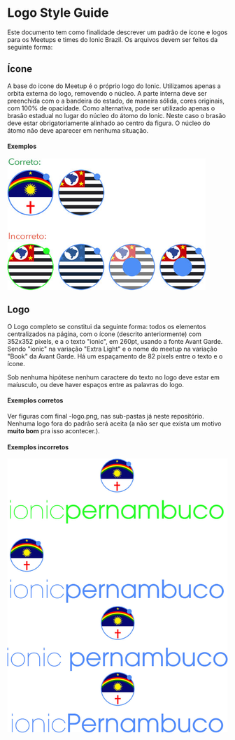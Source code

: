 # Logo Style Guide

Este documento tem como finalidade descrever um padrão de ícone e logos para os Meetups e times do Ionic Brazil. Os arquivos devem ser feitos da seguinte forma:

## Ícone

A base do icone do Meetup é o próprio logo do Ionic. Utilizamos apenas a orbita externa do logo, removendo o núcleo. A parte interna deve ser preenchida com o a bandeira do estado, de maneira sólida, cores originais, com 100% de opacidade. Como alternativa, pode ser utilizado apenas o brasão estadual no lugar do núcleo do átomo do Ionic. Neste caso o brasão deve estar obrigatoriamente alinhado ao centro da figura. O núcleo do átomo não deve aparecer em nenhuma situação.

#### Exemplos
![Exemplo Ícones](examples/ex_icon.jpg)

## Logo

O Logo completo se constitui da seguinte forma: todos os elementos centralizados na página, com o ícone (descrito anteriormente) com 352x352 pixels, e a o texto "ionic<meetup>", em 260pt, usando a fonte Avant Garde. Sendo "ionic" na variação "Extra Light" e o nome do meetup na variação "Book" da Avant Garde. Há um espaçamento de 82 pixels entre o texto e o ícone.

Sob nenhuma hipótese nenhum caractere do texto no logo deve estar em maíusculo, ou deve haver espaços entre as palavras do logo.

#### Exemplos corretos

Ver figuras com final -logo.png, nas sub-pastas já neste repositório. Nenhuma logo fora do padrão será aceita (a não ser que exista um motivo **muito bom** pra isso acontecer.).

#### Exemplos incorretos
![Exemplo Ícones](examples/ex_logo_wrong.jpg)
